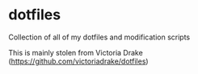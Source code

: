 # dotfiles
Collection of all of my dotfiles and modification scripts

This is mainly stolen from Victoria Drake (https://github.com/victoriadrake/dotfiles)